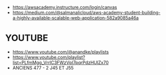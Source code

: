 - https://awsacademy.instructure.com/login/canvas
- https://medium.com/@salmanalicloud/aws-academy-student-building-a-highly-available-scalable-web-application-582a9085a46a
# YOUTUBE
- https://www.youtube.com/@anandke/playlists
- https://www.youtube.com/playlist?list=PLfmMgg_VrrlC3FWzVpI7pqrPdzHUIZx70
- ANCIENS 477 - 2 J45 ET J55

